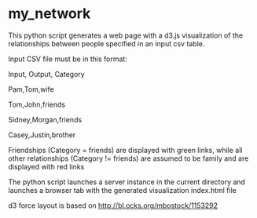 # my_network
This python script generates a web page with a d3.js visualization of the relationships between people specified in an input csv table.

Input CSV file must be in this format:

Input, Output, Category

Pam,Tom,wife

Tom,John,friends

Sidney,Morgan,friends

Casey,Justin,brother


Friendships (Category = friends) are displayed with green links, while all other relationships (Category != friends) are assumed to be family and are displayed with red links

The python script launches a server instance in the current directory and launches a browser tab with the generated visualization index.html file

d3 force layout is based on http://bl.ocks.org/mbostock/1153292
